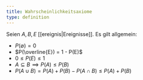 ```yaml
---
title: Wahrscheinlichkeitsaxiome
type: definition
---
```


Seien $A, B, E$ [[ereignis|Ereignisse]].
Es gilt allgemein:
- $P(\emptyset) = 0$
- $P(\overline{E}) = 1 - P(E)$
- $0 \leq P(E) \leq 1$
- $A \subseteq B \implies P(A) \leq P(B)$
- $P(A \cup B) = P(A) + P(B) - P(A \cap B) \leq P(A) + P(B)$